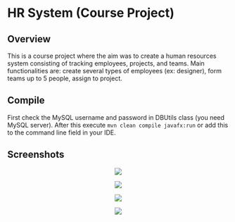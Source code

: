 # HR System (Course Project)

## Overview
This is a course project where the aim was to create a human resources system consisting of tracking employees, projects, 
and teams. Main functionalities are: create several types of employees (ex: designer), form teams up to 5 people, assign to project. 

## Compile
First check the MySQL username and password in DBUtils class (you need MySQL server).
After this execute `mvn clean compile javafx:run` or add this to the command line field in your IDE.

## Screenshots
<p align="center">
  <img src="https://raw.githubusercontent.com/nihadguluzade/hr-system/master/.github/images/s2.png">
</p>
<p align="center">
  <img src="https://raw.githubusercontent.com/nihadguluzade/hr-system/master/.github/images/s3.png">
</p>
<p align="center">
  <img src="https://raw.githubusercontent.com/nihadguluzade/hr-system/master/.github/images/s4.png">
</p>
<p align="center">
  <img src="https://raw.githubusercontent.com/nihadguluzade/hr-system/master/.github/images/s1.png">
</p>